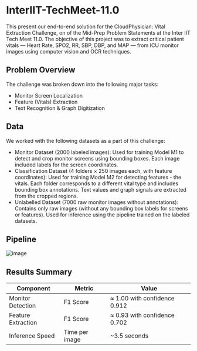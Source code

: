 # InterIIT-TechMeet-11.0

This present our end-to-end solution for the CloudPhysician: Vital Extraction Challenge, on of the Mid-Prep Problem Statements at the Inter IIT Tech Meet 11.0. The objective of this project was to extract critical patient vitals — Heart Rate, SPO2, RR, SBP, DBP, and MAP — from ICU monitor images using computer vision and OCR techniques.

## Problem Overview

The challenge was broken down into the following major tasks:
- Monitor Screen Localization
- Feature (Vitals) Extraction
- Text Recognition & Graph Digitization

## Data 

We worked with the following datasets as a part of this challenge:

- Monitor Dataset (2000 labeled images): Used for training Model M1 to detect and crop monitor screens using bounding boxes. Each image included labels for the screen coordinates.
- Classification Dataset (4 folders × 250 images each, with feature coordinates): Used for training Model M2 for detecting features - the vitals. Each folder corresponds to a different vital type and includes bounding box annotations. Text values and graph signals are extracted from the cropped regions.
- Unlabelled Dataset (7000 raw monitor images without annotations): Contains only raw images (without any bounding box labels for screens or features). Used for inference using the pipeline trained on the labeled datasets.

## Pipeline

![image](https://github.com/user-attachments/assets/61f77d0e-6c15-4430-909a-fb9cf351561e)

## Results Summary

| **Component**         | **Metric**       | **Value**                       |
|-----------------------|------------------|----------------------------------|
| Monitor Detection     | F1 Score         | ≈ 1.00 with confidence 0.912       |
| Feature Extraction    | F1 Score         | ≈ 0.93 with confidence 0.702       |
| Inference Speed       | Time per image   | ~3.5 seconds                    |


